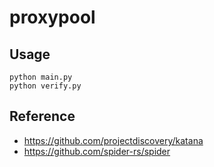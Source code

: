 # proxypool
## Usage

```
python main.py
python verify.py
```

## Reference
- https://github.com/projectdiscovery/katana
- https://github.com/spider-rs/spider
